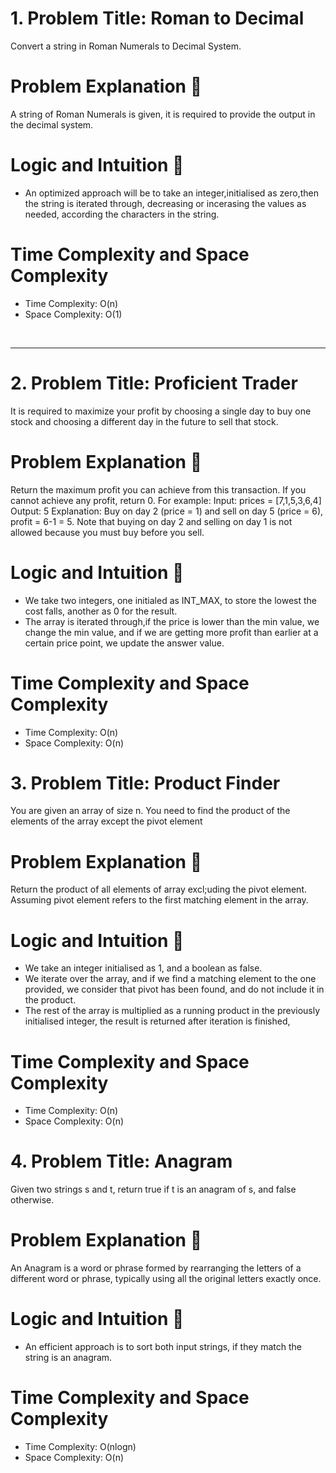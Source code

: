 # 1. Problem Title: Roman to Decimal
  Convert a string in Roman Numerals to Decimal System.

# Problem Explanation 🚀
A string of Roman Numerals is given, it is required to provide the output in the decimal system.

# Logic and Intuition 🧠
* An optimized approach will be to take an integer,initialised as zero,then the string is iterated through, decreasing or incerasing the values as needed, according the characters in the string.

# Time Complexity and Space Complexity
* Time Complexity: O(n)
* Space Complexity: O(1)

<br>
<hr>

# 2. Problem Title: Proficient Trader
  It is required to maximize your profit by choosing a single day to buy one stock and choosing a different day in the future to sell that stock.

# Problem Explanation 🚀
Return the maximum profit you can achieve from this transaction. If you cannot achieve any profit, return 0.
For example: 
Input: prices = [7,1,5,3,6,4]
Output: 5
Explanation: Buy on day 2 (price = 1) and sell on day 5 (price = 6), profit = 6-1 = 5.
Note that buying on day 2 and selling on day 1 is not allowed because you must buy before you sell.

# Logic and Intuition 🧠
* We take two integers, one initialed as INT_MAX, to store the lowest the cost falls, another as 0 for the result.
* The array is iterated through,if the price is lower than the min value, we change the min value,
and if we are getting more profit than earlier at a certain price point, we update the answer value.

# Time Complexity and Space Complexity
* Time Complexity: O(n)
* Space Complexity: O(n)

# 3. Problem Title: Product Finder
You are given an array of size n.
You need to find the product of the elements of the array except the pivot element

# Problem Explanation 🚀
Return the product of all elements of array excl;uding the pivot element. Assuming pivot element refers to the first matching element in the array.

# Logic and Intuition 🧠
* We take an integer initialised as 1, and a boolean as false. 
* We iterate over the array, and if we find a matching element to the one provided, we consider that pivot has been found, and do not include it in the product. 
* The rest of the array is multiplied as a running product in the previously initialised integer, the result is returned after iteration is finished,

# Time Complexity and Space Complexity
* Time Complexity: O(n)
* Space Complexity: O(n)

# 4. Problem Title: Anagram
Given two strings s and t, return true if t is an anagram of s, and false otherwise.

# Problem Explanation 🚀
An Anagram is a word or phrase formed by rearranging the letters of a different word or phrase, typically using all the original letters exactly once.

# Logic and Intuition 🧠
* An efficient approach is to sort both input strings, if they match the string is an anagram.

# Time Complexity and Space Complexity
* Time Complexity: O(nlogn)
* Space Complexity: O(n)